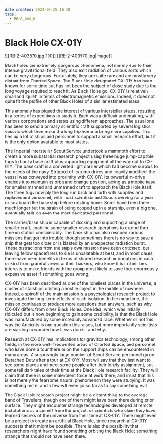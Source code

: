 ```yaml
---
date created: 2024-08-25 16:30
tags:
  - RB-A_and_W
---
```

# Black Hole CX-01Y

![[RB-2-403570.jpg|100]]
[[RB-2-403570.jpg|Image]]

Black holes are extremely dangerous phenomena, not merely due to their intense gravitational field. They also emit radiation of various sorts which can be very dangerous. Fortunately, they are quite rare and are mostly very distant from Charted Space. The Black Hole designated CX-01Y has been known for some time but has not been the subject of close study due to the long voyage required to reach it. As Black Holes go, CX-01Y is relatively small and ‘quiet’ in terms of electromagnetic emissions. Indeed, it does not quite fit the profile of other Black Holes of a similar estimated mass.

This anomaly has piqued the interest of various interstellar states, resulting in a series of expeditions to study it. Each was a difficult undertaking, with various corporations and states using different approaches. The usual one has been to send a primary scientific craft supported by several logistics vessels which then make the long trip home to bring more supplies. This ties up a lot of ships and personnel to support a small research effort, but it is the only option available to most states.

The Imperial Interstellar Scout Service undertook a mammoth effort to create a more substantial research project using three huge jump-capable tugs to haul a base craft plus supporting equipment all the way out to CX-01Y. The base craft is a converted light carrier which had become surplus to the needs of the navy. Stripped of its jump drives and heavily modified, the vessel was conveyed into proximity with CX-01Y. Its powerful m-drive enables it to maintain its orbit and change position, acting as a mobile base for smaller manned and unmanned craft to approach the Black Hole itself. The three tugs now ply the long run back and forth with supplies and replacement personnel, with most scientists and Scouts serving for a year or so aboard the base ship before rotating home. Some have been there much longer but the strain of being cooped up in a starship, even a big one, eventually tells on even the most dedicated personnel.

The carrier/base ship is capable of docking and supporting a range of smaller craft, enabling some smaller research operations to extend their time on station considerably. The base ship has also rescued various missions that got into trouble, though sometimes there is no way to save a ship that gets too close or is blasted by an unexpected radiation burst. These distractions from the ship’s own mission have been criticised, but leaving fellow spacefarers to die is unpalatable at best, and in most cases there have been benefits in terms of shared research or donations in cash or kind from grateful crews or their backers, who know it is in their best interests to make friends with the group most likely to save their enormously expensive asset if something goes wrong.

CX-01Y has been described as one of the loneliest places in the universe; a cluster of starships orbiting a hostile object in the middle of nowhere. Indeed, a spinoff of the main mission is a psychological research project to investigate the long-term effects of such isolation. In the meantime, the mission continues to produce more questions than answers, such as why CX-01Y differs from other Black Holes. One idea, which was initially ridiculed but is now beginning to gain some credibility, is that the Black Hole was manufactured by some incredibly advanced race. Whether or not this was the Ancients is one question this raises, but more importantly scientists are starting to wonder how it was done... and why.

Research at CX-01Y has implications for gravitics technology, among other fields, in the more well- frequented areas of Charted Space, and personnel who have done a tour there or on the support ships can be encountered in many areas. A surprisingly large number of Scout Service personnel go on Detached Duty after a tour at CX-01Y. Most will say that they just want to see some places and meet some people after their lonely assignment, but some tell dark tales of their time at the Black Hole research facility. They will claim that there is some malevolent force at work there, and insist that this is not merely the fearsome natural phenomenon they were studying. It was something more, and a few will even go so far as to say something evil.

The Black Hole research project might be a distant thing to the average band of Travellers, though one of them might have been there during prior surface. They might encounter strange technologies developed at remote installations as a spinoff from the project, or scientists who claim they have learned secrets of the universe from their time at CX-01Y. There might even be a project to create an artificial Black Hole, since research at CX-01Y suggests that it might be possible. There is also the possibility that researchers might have found something orbiting the Black Hole; something strange that should not have been there.